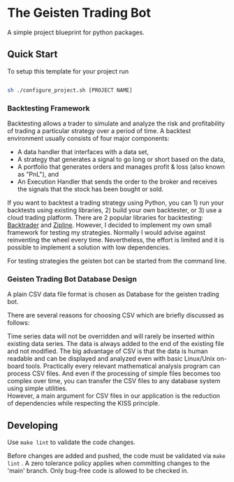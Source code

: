 # The Geisten Trading Bot

A simple project blueprint for python packages.

## Quick Start

To setup this template for your project run

```sh

sh ./configure_project.sh [PROJECT NAME]
```

### Backtesting Framework

Backtesting allows a trader to simulate and analyze the risk and profitability of trading a particular strategy over a period of time. A backtest environment usually consists of four major components:

* A data handler that interfaces with a data set, 
* A strategy that generates a signal to go long or short based on the data, 
* A portfolio that generates orders and manages profit & loss (also known as "PnL"), and
* An Execution Handler that sends the order to the broker and receives the signals that the stock has been bought or sold.

If you want to backtest a trading strategy using Python, you can 1) run your backtests using existing libraries, 2) build your own backtester, or 3) use a cloud trading platform. There are 2 popular libraries for backtesting: [Backtrader](https://www.backtrader.com/) and [Zipline](https://www.zipline.io/). However, I decided to implement my own small framework for testing my strategies. Normally I would advise against reinventing the wheel every time. Nevertheless, the effort is limited and it is possible to implement a solution with low dependencies.

For testing strategies the geisten bot can be started from the command line.

### Geisten Trading Bot Database Design

A plain CSV data file format is chosen as Database for the geisten trading bot.

There are several reasons for choosing CSV which are briefly discussed as follows:

Time series data will not be overridden and will rarely be inserted within existing data series. The data is always added to the end of the existing file and not modified. The big advantage of CSV is that the data is human readable and can be displayed and analyzed even with basic Linux/Unix on-board tools. Practically every relevant mathematical analysis program can process CSV files. And even if the processing of simple files becomes too complex over time, you can transfer the CSV files to any database system using simple utilities.  
However, a main argument for CSV files in our application is the reduction of dependencies while respecting the KISS principle.

## Developing

Use `make lint` to validate the code changes.

Before changes are added and pushed, the code must be validated via `make lint` . A zero tolerance policy applies when committing changes to the 'main' branch. Only bug-free code is allowed to be checked in.
